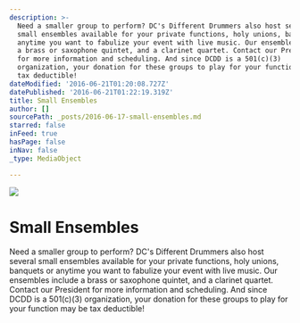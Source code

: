 ```yaml
---
description: >-
  Need a smaller group to perform? DC's Different Drummers also host several
  small ensembles available for your private functions, holy unions, banquets or
  anytime you want to fabulize your event with live music. Our ensembles include
  a brass or saxophone quintet, and a clarinet quartet. Contact our President
  for more information and scheduling. And since DCDD is a 501(c)(3)
  organization, your donation for these groups to play for your function may be
  tax deductible!
dateModified: '2016-06-21T01:20:08.727Z'
datePublished: '2016-06-21T01:22:19.319Z'
title: Small Ensembles
author: []
sourcePath: _posts/2016-06-17-small-ensembles.md
starred: false
inFeed: true
hasPage: false
inNav: false
_type: MediaObject

---
```

![](https://the-grid-user-content.s3-us-west-2.amazonaws.com/6607fbc6-d577-4ec7-8040-a742aa4495eb.png)

# Small Ensembles

Need a smaller group to perform? DC's Different Drummers also host several small ensembles available for your private functions, holy unions, banquets or anytime you want to fabulize your event with live music. Our ensembles include a brass or saxophone quintet, and a clarinet quartet. Contact our President for more information and scheduling. And since DCDD is a 501(c)(3) organization, your donation for these groups to play for your function may be tax deductible!